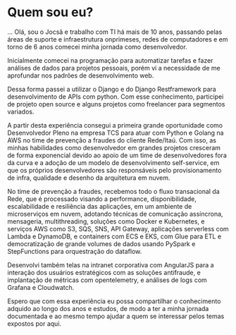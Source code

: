 # Quem sou eu?
...
Olá, sou o Jocsã e trabalho com TI há mais de 10 anos, passando pelas
áreas de suporte e infraestrutura onprimeses, redes de computadores e em
torno de 6 anos comecei minha jornada como desenvolvedor. 

Inicialmente comecei na programação para automatizar tarefas e fazer
análises de dados para projetos pessoais, porém vi a necessidade de me
aprofundar nos padrões de desenvolvimento web. 

Dessa forma passei a utilizar o Django e do Django Restframework para desenvolvimento de APIs
com python. Com esse conhecimento, participei de projeto open source e
alguns projetos como freelancer para segmentos variados.

A partir desta experiência consegui a primeira grande oportunidade como
Desenvolvedor Pleno na empresa TCS para atuar com Python e Golang na AWS
no time de prevenção a fraudes do cliente Rede/Itaú. Com isso, as minhas
habilidades como desenvolvedor em grandes projetos cresceram de forma
exponencial devido ao apoio de um time de desenvolvedores fora da curva e a adoção de um modelo de desenvolvimento self-service, em que os próprios desenvolvedores são responsáveis pelo provisionamento de infra,
qualidade e desenho da arquitetura em nuvem. 

No time de prevenção a fraudes, recebemos todo o fluxo transacional da
Rede, que é processado visando a performance, disponibilidade,
escalabilidade e resiliência das aplicações, em um ambiente de
microserviços em nuvem, adotando técnicas de comunicação assíncrona, mensageria,
multithreading, soluções como Docker e Kubernetes, e serviços AWS como
S3, SQS, SNS, API Gateway, aplicações serverless com Lambda e DynamoDB,
e containers com ECS e EKS, com Glue para ETL e democratização de grande volumes de dados usando PySpark e StepFunctions para orquestração do dataflow.

Desenvolvi também telas na intranet corporativa com AngularJS para a
interação dos usuários estratégicos com as soluções antifraude, e
implantação de métricas com opentelemetry, e análises de logs com
Grafana e Cloudwatch.

Espero que com essa experiência eu possa compartilhar o conhecimento adquido ao longo dos anos e estudos, de modo a ter a minha jornada documentada e ao mesmo tempo ajudar a quem se interessar pelos temas expostos por aqui. 

